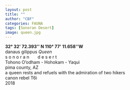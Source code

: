 ```yaml
---
layout: post
title: ""
author: "CBF"
categories: FAUNA
tags: [Sonoran Desert]
image: queen.jpg
---
```

**32° 32' 72.393'' N 110° 77' 11.658''W**<br>
danaus gilippus  *Queen*<br> 
s o n o r a n &nbsp; &nbsp; &nbsp; d e s e r t <br>
Tohono O’odham - Hohokam - Yaqui <br>
pima county, AZ <br>
a queen rests and refuels with the admiration of two hikers <br>
canon rebel T6i <br>
2018
